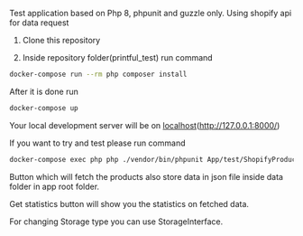 Test application based on Php 8, phpunit and guzzle only.
Using shopify api for data request

1. Clone this repository

2. Inside repository folder(printful_test) run command

```bash
docker-compose run --rm php composer install
```

After it is done run
```bash
docker-compose up
```

Your local development server will be on [localhost](http://127.0.0.1:8000/)(http://127.0.0.1:8000/)

If you want to try and test please run command
```bash
docker-compose exec php php ./vendor/bin/phpunit App/test/ShopifyProductsTest.php
```

Button which will fetch the products also store data in json file inside data folder in app root folder.

Get statistics button will show you the statistics on fetched data.

For changing Storage type you can use StorageInterface.
